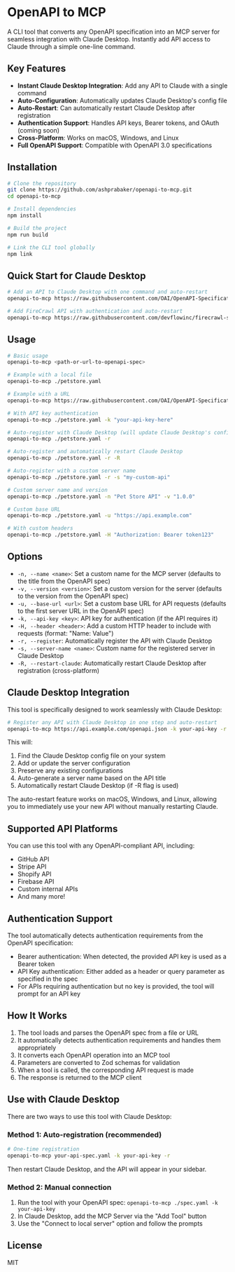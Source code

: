 # OpenAPI to MCP

A CLI tool that converts any OpenAPI specification into an MCP server for seamless integration with Claude Desktop. Instantly add API access to Claude through a simple one-line command.

## Key Features

- **Instant Claude Desktop Integration**: Add any API to Claude with a single command
- **Auto-Configuration**: Automatically updates Claude Desktop's config file
- **Auto-Restart**: Can automatically restart Claude Desktop after registration
- **Authentication Support**: Handles API keys, Bearer tokens, and OAuth (coming soon)
- **Cross-Platform**: Works on macOS, Windows, and Linux
- **Full OpenAPI Support**: Compatible with OpenAPI 3.0 specifications

## Installation

```bash
# Clone the repository
git clone https://github.com/ashprabaker/openapi-to-mcp.git
cd openapi-to-mcp

# Install dependencies
npm install

# Build the project
npm run build

# Link the CLI tool globally
npm link
```

## Quick Start for Claude Desktop

```bash
# Add an API to Claude Desktop with one command and auto-restart
openapi-to-mcp https://raw.githubusercontent.com/OAI/OpenAPI-Specification/main/examples/v3.0/petstore.yaml -r -R

# Add FireCrawl API with authentication and auto-restart
openapi-to-mcp https://raw.githubusercontent.com/devflowinc/firecrawl-simple/main/apps/api/v1-openapi.json -k your-api-key -r -R
```

## Usage

```bash
# Basic usage
openapi-to-mcp <path-or-url-to-openapi-spec>

# Example with a local file
openapi-to-mcp ./petstore.yaml

# Example with a URL
openapi-to-mcp https://raw.githubusercontent.com/OAI/OpenAPI-Specification/main/examples/v3.0/petstore.yaml

# With API key authentication
openapi-to-mcp ./petstore.yaml -k "your-api-key-here"

# Auto-register with Claude Desktop (will update Claude Desktop's config file)
openapi-to-mcp ./petstore.yaml -r

# Auto-register and automatically restart Claude Desktop
openapi-to-mcp ./petstore.yaml -r -R

# Auto-register with a custom server name
openapi-to-mcp ./petstore.yaml -r -s "my-custom-api"

# Custom server name and version
openapi-to-mcp ./petstore.yaml -n "Pet Store API" -v "1.0.0"

# Custom base URL
openapi-to-mcp ./petstore.yaml -u "https://api.example.com"

# With custom headers
openapi-to-mcp ./petstore.yaml -H "Authorization: Bearer token123"
```

## Options

- `-n, --name <name>`: Set a custom name for the MCP server (defaults to the title from the OpenAPI spec)
- `-v, --version <version>`: Set a custom version for the server (defaults to the version from the OpenAPI spec)
- `-u, --base-url <url>`: Set a custom base URL for API requests (defaults to the first server URL in the OpenAPI spec)
- `-k, --api-key <key>`: API key for authentication (if the API requires it)
- `-H, --header <header>`: Add a custom HTTP header to include with requests (format: "Name: Value")
- `-r, --register`: Automatically register the API with Claude Desktop
- `-s, --server-name <name>`: Custom name for the registered server in Claude Desktop
- `-R, --restart-claude`: Automatically restart Claude Desktop after registration (cross-platform)

## Claude Desktop Integration

This tool is specifically designed to work seamlessly with Claude Desktop:

```bash
# Register any API with Claude Desktop in one step and auto-restart
openapi-to-mcp https://api.example.com/openapi.json -k your-api-key -r -R
```

This will:
1. Find the Claude Desktop config file on your system
2. Add or update the server configuration
3. Preserve any existing configurations
4. Auto-generate a server name based on the API title
5. Automatically restart Claude Desktop (if -R flag is used)

The auto-restart feature works on macOS, Windows, and Linux, allowing you to immediately use your new API without manually restarting Claude.

## Supported API Platforms

You can use this tool with any OpenAPI-compliant API, including:

- GitHub API
- Stripe API
- Shopify API
- Firebase API
- Custom internal APIs
- And many more!

## Authentication Support

The tool automatically detects authentication requirements from the OpenAPI specification:

- Bearer authentication: When detected, the provided API key is used as a Bearer token
- API Key authentication: Either added as a header or query parameter as specified in the spec
- For APIs requiring authentication but no key is provided, the tool will prompt for an API key

## How It Works

1. The tool loads and parses the OpenAPI spec from a file or URL
2. It automatically detects authentication requirements and handles them appropriately
3. It converts each OpenAPI operation into an MCP tool
4. Parameters are converted to Zod schemas for validation
5. When a tool is called, the corresponding API request is made
6. The response is returned to the MCP client

## Use with Claude Desktop

There are two ways to use this tool with Claude Desktop:

### Method 1: Auto-registration (recommended)
```bash
# One-time registration
openapi-to-mcp your-api-spec.yaml -k your-api-key -r
```
Then restart Claude Desktop, and the API will appear in your sidebar.

### Method 2: Manual connection
1. Run the tool with your OpenAPI spec: `openapi-to-mcp ./spec.yaml -k your-api-key`
2. In Claude Desktop, add the MCP Server via the "Add Tool" button
3. Use the "Connect to local server" option and follow the prompts

## License

MIT 